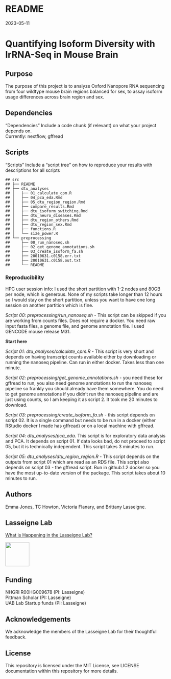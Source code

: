 README
================
2023-05-11

# Quantifying Isoform Diversity with lrRNA-Seq in Mouse Brain

## Purpose

The purpose of this project is to analyze Oxford Nanopore RNA sequencing
from four wildtype mouse brain regions balanced for sex, to assay
isoform usage differences across brain region and sex.

## Dependencies

“Dependencies” Include a code chunk (if relevant) on what your project
depends on.  
Currently: nextflow, gffread

## Scripts

“Scripts” Include a “script tree” on how to reproduce your results with
descriptions for all scripts

    ## src
    ## ├── README
    ## ├── dtu_analyses
    ## │   ├── 01_calculate_cpm.R
    ## │   ├── 04_pca_eda.Rmd
    ## │   ├── 05_dtu_region_region.Rmd
    ## │   ├── compare_results.Rmd
    ## │   ├── dtu_isoform_switching.Rmd
    ## │   ├── dtu_neuro_diseases.Rmd
    ## │   ├── dtu_region_others.Rmd
    ## │   ├── dtu_region_sex.Rmd
    ## │   ├── functions.R
    ## │   └── size_power.R
    ## └── preprocessing
    ##     ├── 00_run_nanoseq.sh
    ##     ├── 02_get_genome_annotations.sh
    ##     ├── 03_create_isoform_fa.sh
    ##     ├── 20010631.c0158.err.txt
    ##     ├── 20010631.c0158.out.txt
    ##     └── README

### Reproducibility

HPC user session info: I used the short partition with 1-2 nodes and
80GB per node, which is generous. None of my scripts take longer than 12
hours so I would stay on the short partition, unless you want to have
one long session on another partition which is fine.

*Script 00: preprocessing/run_nanoseq.sh* - This script can be skipped
if you are working from counts files. Does not require a docker. You
need raw input fasta files, a genome file, and genome annotation file. I
used GENCODE mouse release M31.

**Start here**

*Script 01: dtu_analyses/calculate_cpm.R* - This script is very short
and depends on having transcript counts available either by downloading
or running the nanoseq pipeline. Can run in either docker. Takes less
than one minute.

*Script 02: preprocessing/get_genome_annotations.sh* - you need these
for gffread to run, you also need genome annotations to run the nanoseq
pipeline so frankly you should already have them somewhere. You do need
to get genome annotations if you didn’t run the nanoseq pipeline and are
just using counts, so I am keeping it as script 2. It took me 20 minutes
to download.

*Script 03: preprocessing/create_isoform_fa.sh* - this script depends on
script 02. It is a single command but needs to be run in a docker
(either RStudio docker I made has gffread) or on a local machine with
gffread.

*Script 04: dtu_analyses/pca_eda.* This script is for exploratory data
analysis and PCA. It depends on script 01. If data looks bad, do not
proceed to script 05, but it is technically independent. This script
takes 3 minutes to run.

*Script 05: dtu_analyses/dtu_region_region.R* - This script depends on
the outputs from script 01 which are read as an RDS file. This script
also depends on script 03 - the gffread script. Run in github.1.2 docker
so you have the most up-to-date version of the package. This script
takes about 10 minutes to run.

## Authors

Emma Jones, TC Howton, Victoria Flanary, and Brittany Lasseigne.

## Lasseigne Lab

[What is Happening in the Lasseigne Lab?](https://www.lasseigne.org/)

<img src="https://www.lasseigne.org/img/main/lablogo.png" width="75" height="75">

## Funding

NHGRI R00HG009678 (PI: Lasseigne)  
Pittman Scholar (PI: Lasseigne)  
UAB Lab Startup funds (PI: Lasseigne)

## Acknowledgements

We acknowledge the members of the Lasseigne Lab for their thoughtful
feedback.

## License

This repository is licensed under the MIT License, see LICENSE
documentation within this repository for more details.

